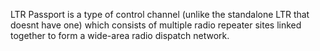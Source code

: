LTR Passport is a type of control channel (unlike the standalone LTR that doesnt have one) which consists of multiple radio repeater sites linked together to form a wide-area radio dispatch network.